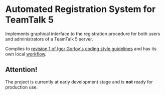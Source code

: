 # Automated Registration System for TeamTalk 5

Implements graphical interface to the registration procedure for both users and administrators of a TeamTalk 5 server.

Complies to [revision 1 of Igor Gorlov's coding style guidelines](https://igor-gorlov.github.com/coding-style/rev1) and
has its own local [workflow](workflow.md).

## Attention!

The project is currently at early development stage and is **not** ready for production use.
